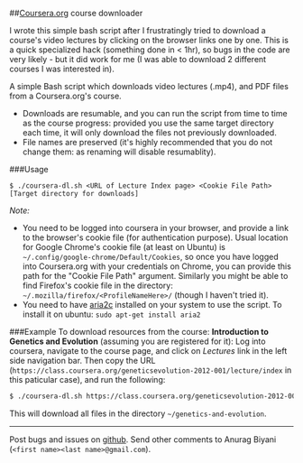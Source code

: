 ##[Coursera.org](http://www.coursera.org) course downloader

I wrote this simple bash script after I frustratingly tried to download a course's video lectures by clicking on the browser links one by one. This is a quick specialized hack (something done in < 1hr), so bugs in the code are very likely - but it did work for me (I was able to download 2 different courses I was interested in).

A simple Bash script which downloads video lectures (.mp4), and PDF files from a Coursera.org's course.
 - Downloads are resumable, and you can run the script from time to time as the course progress: provided you use the same target directory each time, it will only download the files not previously downloaded.
 - File names are preserved (it's highly recommended that you do not change them: as renaming will disable resumablity).

###Usage
```
$ ./coursera-dl.sh <URL of Lecture Index page> <Cookie File Path> [Target directory for downloads]
```

*Note:*
 - You need to be logged into coursera in your browser, and provide a link to the browser's cookie file (for authentication purpose). Usual location for Google Chrome's cookie file (at least on Ubuntu) is ```~/.config/google-chrome/Default/Cookies```, so once you have logged into Coursera.org with your credentials on Chrome, you can provide this path for the "Cookie File Path" argument. Similarly you might be able to find Firefox's cookie file in the directory: ```~/.mozilla/firefox/<ProfileNameHere>/``` (though I haven't tried it).
 - You need to have [aria2c](http://aria2.sourceforge.net) installed on your system to use the script. To install it on ubuntu: ```sudo apt-get install aria2```

###Example
To download resources from the course: **Introduction to Genetics and Evolution** (assuming you are registered for it): Log into coursera, navigate to the course page, and click on *Lectures* link in the left side navigation bar. Then copy the URL (```https://class.coursera.org/geneticsevolution-2012-001/lecture/index``` in this paticular case), and run the following:
```bash
$ ./coursera-dl.sh https://class.coursera.org/geneticsevolution-2012-001/lecture/index ~/.config/google-chrome/Default/Cookies ~/genetics-and-evolution
```
This will download all files in the directory ```~/genetics-and-evolution```.

------------
Post bugs and issues on [github](https://github.com/abiyani/coursera-downloader/issues). Send other comments to Anurag Biyani (```<first name><last name>@gmail.com```).